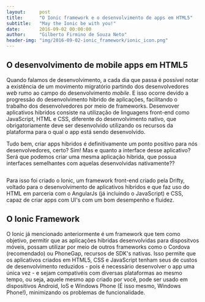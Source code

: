 ```yaml
---
layout:     post
title:      "O Ionic framework e o desenvolvimento de apps em HTML5"
subtitle:   "May the Ionic be with you!"
date:       2016-09-02 00:00:00
author:     "Gilberto Firmino de Souza Neto"
header-img: "img/2016-09-02-ionic_framework/ionic_icon.png"
---
```


<h2 class="section-heading"> O desenvolvimento de mobile apps em HTML5 </h2>

Quando falamos de desenvolvimento, a cada dia que passa é possível notar a existência de um movimento migratório
partindo dos desenvolvedores _web_ rumo ao campo do desenvolvimento _mobile_. E isso ocorre devido a progressão
do desenvolvimento hibrido de aplicações, facilitando o trabalho dos desenvolvedores por meio de frameworks. Desenvover aplicativos hibridos consiste na utilização de linguagens front-end como JavaScript, HTML e CSS, diferente do desenvolvimento nativo, que obrigatoriamente deve ser desenvolvido utilizando os recursos da plataforma para o qual o app está sendo desenvolvido.
  
Tudo bem, criar apps hibridos é definitivamente um ponto positivo para nós desenvolvedores, certo? Sim! Mas e quanto a interface desse aplicativo? Será que podemos criar uma mesma aplicação hibrida, que possua interfaces semelhantes com aquelas desenvolvidas nativamente?? 
  
<img src="https://cdn.meme.am/instances/400x/66555912.jpg" alt="" style="margin: 0 auto;"/>
  
Para isso foi criado o Ionic, um framework front-end criado pela Drifty, voltado para o desenvolvimento de aplicativos hibridos e que faz uso do HTML em parceria com o AngularJs (já incluindo o JavaScript) e CSS, capaz de criar apps com UI's 
com um bom desempenho e fluidez.

<h2 class="section-heading"> O Ionic Framework </h2>

O Ionic já mencionado anteriormente é um framework que tem como objetivo, permitir que as aplicações hibridas desenvolvidas para dispositvos móveis, possam utilizar por meio de outros frameworks como o Cordova (recomendado) ou PhoneGap, recursos de SDK's nativas. Isso permite que os aplicativos criados em HTML5, CSS e JavaScript tenham seus de custos de desenvolvimento reduzidos - pois é necessário desenvolver o app uma única vez - e sejam compativéis com diversas plataformas ao mesmo tempo, ou seja, aquele mesmo app criado por você, pode ser usado em dispositivos Android, IoS e Windows Phone (É isso mesmo, Windows Phone!), minimizando os problemas de funcionalidade.

<img src="http://www.reactiongifs.com/wp-content/uploads/2011/09/mind_blown.gif" alt="" style="margin: 0 auto;"/>

  
    
